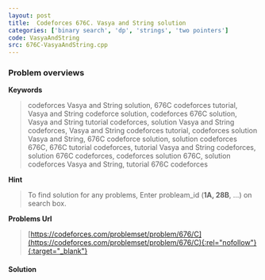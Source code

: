 ```yaml
---
layout: post
title:  Codeforces 676C. Vasya and String solution
categories: ['binary search', 'dp', 'strings', 'two pointers']
code: VasyaAndString
src: 676C-VasyaAndString.cpp
---
```

### **Problem overviews**

**Keywords**
> codeforces Vasya and String solution, 676C codeforces tutorial, Vasya and String codeforce solution, codeforces 676C solution, Vasya and String tutorial codeforces, solution Vasya and String codeforces, Vasya and String codeforces tutorial, codeforces solution Vasya and String, 676C codeforce solution, solution codeforces 676C, 676C tutorial codeforces, tutorial Vasya and String codeforces, solution 676C codeforces, codeforces solution 676C, solution codeforces Vasya and String, tutorial 676C codeforces

**Hint**
> To find solution for any problems, Enter probleam_id (**1A, 28B**, ...) on search box. 

**Problems Url**
> [https://codeforces.com/problemset/problem/676/C](https://codeforces.com/problemset/problem/676/C){:rel="nofollow"}{:target="_blank"}

#### **Solution**




